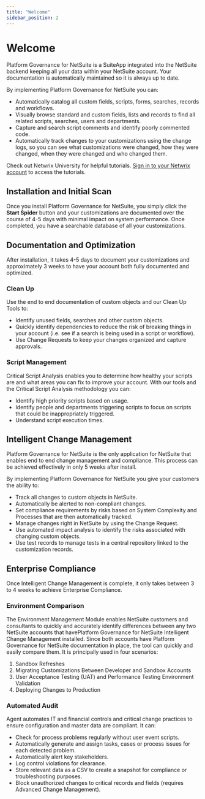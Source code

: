 ```yaml
---
title: "Welcome"
sidebar_position: 2
---
```


# Welcome

Platform Governance for NetSuite is a SuiteApp integrated into the NetSuite backend keeping all your data within your NetSuite account. Your documentation is automatically maintained so it is always up to date.

By implementing Platform Governance for NetSuite you can:

* Automatically catalog all custom fields, scripts, forms, searches, records and workflows.
* Visually browse standard and custom fields, lists and records to find all related scripts, searches, users and departments.
* Capture and search script comments and identify poorly commented code.
* Automatically track changes to your customizations using the change logs, so you can see what customizations were changed, how they were changed, when they were changed and who changed them.

Check out Netwrix University for helpful tutorials. [Sign in to your Netwrix account](`https://www.netwrix.com/my_training.html` "Sign in to your Netwrix account") to access the tutorials.

## Installation and Initial Scan

Once you install Platform Governance for NetSuite, you simply click the **Start Spider** button and your customizations are documented over the course of 4-5 days with minimal impact on system performance. Once completed, you have a searchable database of all your customizations.

## Documentation and Optimization

After installation, it takes 4-5 days to document your customizations and approximately 3 weeks to have your account both fully documented and optimized.

### Clean Up

Use the end to end documentation of custom objects and our Clean Up Tools to:

* Identify unused fields, searches and other custom objects.
* Quickly identify dependencies to reduce the risk of breaking things in your account (i.e. see if a search is being used in a script or workflow).
* Use Change Requests to keep your changes organized and capture approvals.

### Script Management

Critical Script Analysis enables you to determine how healthy your scripts are and what areas you can fix to improve your account. With our tools and the Critical Script Analysis methodology you can:

* Identify high priority scripts based on usage.
* Identify people and departments triggering scripts to focus on scripts that could be inappropriately triggered.
* Understand script execution times.

## Intelligent Change Management

Platform Governance for NetSuite is the only application for NetSuite that enables end to end change management and compliance. This process can be achieved effectively in only 5 weeks after install.

By implementing Platform Governance for NetSuite you give your customers the ability to:

* Track all changes to custom objects in NetSuite.
* Automatically be alerted to non-compliant changes.
* Set compliance requirements by risks based on System Complexity and Processes that are then automatically tracked.
* Manage changes right in NetSuite by using the Change Request.
* Use automated impact analysis to identify the risks associated with changing custom objects.
* Use test records to manage tests in a central repository linked to the customization records.

## Enterprise Compliance

Once Intelligent Change Management is complete, it only takes between 3 to 4 weeks to achieve Enterprise Compliance.

### Environment Comparison

The Environment Management Module enables NetSuite customers and consultants to quickly and accurately identify differences between any two NetSuite accounts that havePlatform Governance for NetSuite Intelligent Change Management installed. Since both accounts have Platform Governance for NetSuite documentation in place, the tool can quickly and easily compare them. It is principally used in four scenarios:

1. Sandbox Refreshes
2. Migrating Customizations Between Developer and Sandbox Accounts
3. User Acceptance Testing (UAT) and Performance Testing Environment Validation
4. Deploying Changes to Production

### Automated Audit

Agent automates IT and financial controls and critical change practices to ensure configuration and master data are compliant. It can:

* Check for process problems regularly without user event scripts.
* Automatically generate and assign tasks, cases or process issues for each detected problem.
* Automatically alert key stakeholders.
* Log control violations for clearance.
* Store relevant data as a CSV to create a snapshot for compliance or troubleshooting purposes.
* Block unauthorized changes to critical records and fields (requires Advanced Change Management).